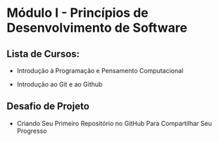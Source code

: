 # Módulo I - Princípios de Desenvolvimento de Software

## Lista de Cursos:

 - Introdução à Programação e Pensamento Computacional

 - Introdução ao Git e ao Github

## Desafio de Projeto

 - Criando Seu Primeiro Repositório no GitHub Para Compartilhar Seu Progresso

